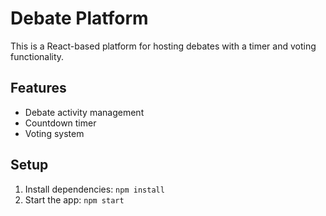 # Debate Platform

This is a React-based platform for hosting debates with a timer and voting functionality.

## Features
- Debate activity management
- Countdown timer
- Voting system

## Setup
1. Install dependencies: `npm install`
2. Start the app: `npm start`
